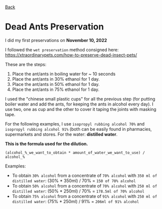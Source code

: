 [Back](./README.md)

# Dead Ants Preservation

I did my first preservations on **November 10, 2022**

I followed the `wet preservation` method consigned here: https://xtraordinarypets.com/how-to-preserve-dead-insect-pets/

These are the steps:

1. Place the ant/ants in boiling water for ~ 10 seconds
1. Place the ant/ants in 30% ethanol for 1 day.
1. Place the ant/ants in 50% ethanol for 1 day.
1. Place the ant/ants in 75% ethanol for 1 day.


I used the "chinese small plastic cups" for all the previous step (for putting boiler water and add the ants, for keeping the ants in alcohol every day).
I use two, one as cup and the other to cover it taping the joints with masking tape.

For the following examples, I use `isopropyl rubbing alcohol 70%` and `isopropyl rubbing alcohol 91%` (both can be easily found in pharmacies, supermarkets and stores.
For the water: **distilled water**.

**This is the formula used for the dilution.**

```
(alcohol_%_we_want_to_obtain * amount_of_water_we_want_to_use) / alcohol_%
```

Examples:

* To obtain `30% alcohol` from a concentrate of `70% alcohol` with `350 ml of distilled water`: (30% * 350ml) / 70% = `150 of 70% alcohol`
* To obtain `50% alcohol` from a concentrate of `70% alcohol` with `250 ml of distilled water`: (50% * 250ml) / 70% = `178.5ml of 70% alcohol`
* To obtain `75% alcohol` from a concentrate of `91% alcohol` with `250 ml of distilled water`: (75% * 250ml) / 91% = `206ml of 91% alcohol`

